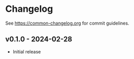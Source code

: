 # Changelog

See https://common-changelog.org for commit guidelines.

## v0.1.0 - 2024-02-28

- Initial release
